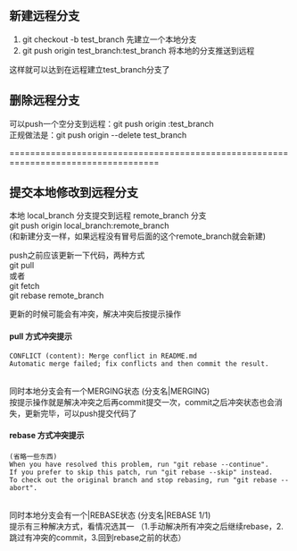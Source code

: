 ﻿

## 新建远程分支
  1. git checkout -b test\_branch     先建立一个本地分支
  2. git push origin test\_branch:test\_branch    将本地的分支推送到远程

这样就可以达到在远程建立test\_branch分支了

## 删除远程分支

  可以push一个空分支到远程：git push origin :test\_branch  </br>
  正规做法是：git push origin --delete test\_branch

===================================================================================

## 提交本地修改到远程分支

  本地 local\_branch 分支提交到远程 remote\_branch 分支  </br>
  git push origin local\_branch:remote\_branch  </br>
  (和新建分支一样，如果远程没有冒号后面的这个remote\_branch就会新建)
  
  push之前应该更新一下代码，两种方式  </br>
  git pull  </br>
  或者  </br>
  git fetch  </br>
  git rebase remote\_branch
  
  更新的时候可能会有冲突，解决冲突后按提示操作  
  
#### pull 方式冲突提示  </br>
  ```
  CONFLICT (content): Merge conflict in README.md
  Automatic merge failed; fix conflicts and then commit the result.
  ```
  </br>同时本地分支会有一个MERGING状态 (分支名|MERGING)
  </br>按提示操作就是解决冲突之后再commit提交一次，commit之后冲突状态也会消失，更新完毕，可以push提交代码了
  
#### rebase 方式冲突提示
  ```
  (省略一些东西)
  When you have resolved this problem, run "git rebase --continue".
  If you prefer to skip this patch, run "git rebase --skip" instead.
  To check out the original branch and stop rebasing, run "git rebase --abort".
  ```
  </br>同时本地分支会有一个|REBASE状态 (分支名|REBASE 1/1)
  </br>提示有三种解决方式，看情况选其一 （1.手动解决所有冲突之后继续rebase，2.跳过有冲突的commit，3.回到rebase之前的状态）
  
	
